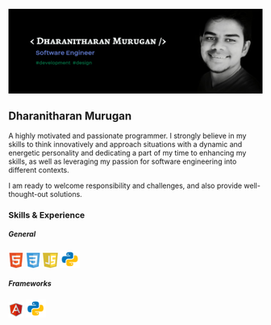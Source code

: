![](https://github.com/dharanithedev/dharanithedev/blob/main/banner-final.png?raw=true)

## Dharanitharan Murugan

A highly motivated and passionate programmer. I strongly believe in my skills to think innovatively and approach situations with a dynamic and energetic personality and dedicating a part of my time to enhancing my skills, as well as leveraging my passion for software engineering into different contexts.

I am ready to welcome responsibility and challenges, and also provide well-thought-out solutions.

### Skills & Experience

##### General

<img src="https://github.com/dharanithedev/dharanithedev/blob/main/html5.png?raw=true" width="30" height="30"/>  <img src="https://github.com/dharanithedev/dharanithedev/blob/main/css3.png?raw=true" width="30" height="30"/>  <img src="https://github.com/dharanithedev/dharanithedev/blob/main/javascript.png?raw=true" width="30" height="30"/>  <img src="https://github.com/dharanithedev/dharanithedev/blob/main/python.png?raw=true" width="40" height="35"/>

##### Frameworks

<img src="https://github.com/dharanithedev/dharanithedev/blob/main/angularjs.png?raw=true" width="30" height="30"/>  <img src="https://github.com/dharanithedev/dharanithedev/blob/main/python.png?raw=true" width="40" height="35"/>





